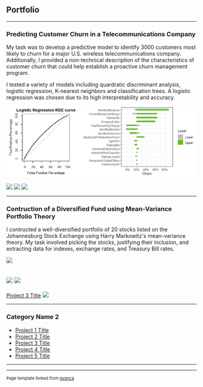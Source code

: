 ## Portfolio

---

### Predicting Customer Churn in a Telecommunications Company

My task was to develop a predictive model to identify 3000 customers most likely to churn for a major U.S. wireless telecommunications company. Additionally, I provided a non-technical description of the characteristics of customer churn that could help establish a proactive churn management program.

I tested a variety of models including quardratic discriminant analysis, logistic regression, K-nearest neighbors and classification trees. A logistic regression was chosen due to its high interpretability and accuracy. 

<img src="Projects/Predicting Customer Churn/Image for churn.jpg?raw=true"/>

[![](https://img.shields.io/badge/-R-white?logo=data:image/svg%2bxml;base64,PHN2ZyB4bWxucz0iaHR0cDovL3d3dy53My5vcmcvMjAwMC9zdmciIHZlcnNpb249IjEiIHdpZHRoPSI2MDAiIGhlaWdodD0iNjAwIj48cGF0aCBkPSJNMTI5IDExMWMtNTUgNC05MyA2Ni05MyA3OEwwIDM5OGMtMiA3MCAzNiA5MiA2OSA5MWgxYzc5IDAgODctNTcgMTMwLTEyOGgyMDFjNDMgNzEgNTAgMTI4IDEyOSAxMjhoMWMzMyAxIDcxLTIxIDY5LTkxbC0zNi0yMDljMC0xMi00MC03OC05OC03OGgtMTBjLTYzIDAtOTIgMzUtOTIgNDJIMjM2YzAtNy0yOS00Mi05Mi00MmgtMTV6IiBmaWxsPSIjZmZmIi8+PC9zdmc+)](#) [![](https://img.shields.io/badge/Jupyter-white?logo=Jupyter)](#) [![](https://img.shields.io/badge/-R-white?logo=data:image/png;base64,iVBORw0KGgoAAAANSUhEUgAAAAoAAAAKCAMAAAC67D+PAAAAM1BMVEV1qtt1qtt1qtt1qtt1qtt1qtt1qtt1qttHcEx1qtt0qtumyOiDs9+z0OuNueKWvuR7rt2y3HTxAAAACnRSTlP4ztDNhAfPZQAI8gFx/wAAAE1JREFUCNc1zEsSgDAIA9BUi1A+xfuf1nQhqzeTBJjoDQwVg0w4D1Og8I5IJ4aTHe4PGO+qZuWwo/YhC1QlC5xler7E+p8t2FJuL132AaPxAw3GKScNAAAAAElFTkSuQmCC)](#)

---
### Contruction of a Diversified Fund using Mean-Variance Portfolio Theory

I contructed a well-diversified portfolio of 20 stocks listed on the Johannesburg Stock Exchange using Harry Markowitz's mean-variance theory. My task involved picking the stocks, justifying their inclusion, and extracting data for indexes, exchange rates, and Treasury Bill rates.

<img src="images/dummy_thumbnail.jpg?raw=true"/>

[![](https://img.shields.io/badge/-R-white?logo=data:image/png;base64,iVBORw0KGgoAAAANSUhEUgAAAAoAAAAICAMAAAD3JJ6EAAAAmVBMVEVHcEyur7S7vcC6vMAgZ70hZ7ogZLW7vsG1troIV7y4ur6oqa2krLcjab4hZ72lp65Md6wfZbcsarOmpqyvsLS0trq/wcStrbGjo6imp6y7vcF8mb6ts7u1t7qPmqqxs7atrrKTmqYoarkxbrUiaLwgZbZOe7IgZbSZnKQnZ7J8jKNqgqMYX64eYq9PdqaZk5UaYLAXXax/i50tGhcPAAAAM3RSTlMAyo/+wejyzCMN+jp60ZqoFtzpHfXlPEl23NogkfV62I+52/R90a3GqNK1qfW7lS2SXo58F8diAAAAVUlEQVQI1w3GxQGAMAAEsANKW9zd3XX/4SCvAFxM1aKqORAyieW6blkamCRmJiFknKEGXDHk3pFXCH7013SWF5qQlC116XkBXtx07kYPBT97mOx7fz7ZUQXODTFLuAAAAABJRU5ErkJggg==)](#) [![](https://img.shields.io/badge/-Rmarkdown-white?logo=data:image/png;base64,iVBORw0KGgoAAAANSUhEUgAAAAoAAAAICAMAAAD3JJ6EAAAAmVBMVEVHcEyur7S7vcC6vMAgZ70hZ7ogZLW7vsG1troIV7y4ur6oqa2krLcjab4hZ72lp65Md6wfZbcsarOmpqyvsLS0trq/wcStrbGjo6imp6y7vcF8mb6ts7u1t7qPmqqxs7atrrKTmqYoarkxbrUiaLwgZbZOe7IgZbSZnKQnZ7J8jKNqgqMYX64eYq9PdqaZk5UaYLAXXax/i50tGhcPAAAAM3RSTlMAyo/+wejyzCMN+jp60ZqoFtzpHfXlPEl23NogkfV62I+52/R90a3GqNK1qfW7lS2SXo58F8diAAAAVUlEQVQI1w3GxQGAMAAEsANKW9zd3XX/4SCvAFxM1aKqORAyieW6blkamCRmJiFknKEGXDHk3pFXCH7013SWF5qQlC116XkBXtx07kYPBT97mOx7fz7ZUQXODTFLuAAAAABJRU5ErkJggg==)](#)
---
[Project 3 Title](http://example.com/)
<img src="images/dummy_thumbnail.jpg?raw=true"/>

---

### Category Name 2

- [Project 1 Title](http://example.com/)
- [Project 2 Title](http://example.com/)
- [Project 3 Title](http://example.com/)
- [Project 4 Title](http://example.com/)
- [Project 5 Title](http://example.com/)

---




---
<p style="font-size:11px">Page template forked from <a href="https://github.com/evanca/quick-portfolio">evanca</a></p>
<!-- Remove above link if you don't want to attibute -->

